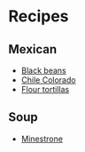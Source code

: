 # Recipes

## Mexican

- [Black beans](/recipes/black-beans)
- [Chile Colorado](/recipes/chile-colorado)
- [Flour tortillas](/recipes/flour-tortillas)

## Soup

- [Minestrone](/recipes/minestrone-soup)